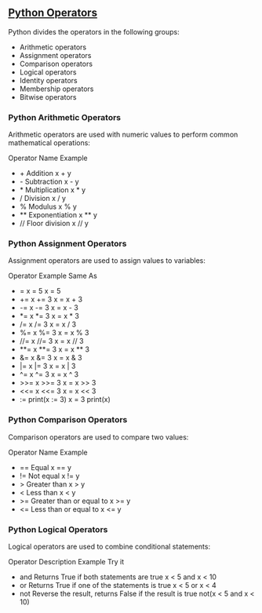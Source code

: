 

## [Python Operators](https://www.w3schools.com/python/python_operators.asp)

Python divides the operators in the following groups:

* Arithmetic operators
* Assignment operators
* Comparison operators
* Logical operators
* Identity operators
* Membership operators
* Bitwise operators

### Python Arithmetic Operators

Arithmetic operators are used with numeric values to perform common mathematical operations:

Operator	Name	Example
* \+	Addition	x + y	
* \-	Subtraction	x - y	
* \*	Multiplication	x * y	
* \/	Division	x / y	
* \%	Modulus	x % y	
* \*\*	Exponentiation	x ** y	
* \/\/	Floor division	x // y

### Python Assignment Operators
Assignment operators are used to assign values to variables:

Operator	Example	Same As
* =	x = 5	x = 5	
* +=	x += 3	x = x + 3	
* -=	x -= 3	x = x - 3	
* *=	x *= 3	x = x * 3	
* /=	x /= 3	x = x / 3	
* %=	x %= 3	x = x % 3	
* //=	x //= 3	x = x // 3	
* **=	x **= 3	x = x ** 3	
* &=	x &= 3	x = x & 3	
* |=	x |= 3	x = x | 3	
* ^=	x ^= 3	x = x ^ 3	
* \>\>=	x \>\>= 3	x = x \>\> 3	
* \<\<=	x \<\<= 3	x = x \<\< 3	
* :=	print(x := 3)	x = 3 print(x)

### Python Comparison Operators

Comparison operators are used to compare two values:

Operator	Name	Example
* ==	Equal	x == y	
* !=	Not equal	x != y	
* \>	Greater than	x \> y	
* \<	Less than	x \< y	
* \>=	Greater than or equal to	x \>= y	
* \<=	Less than or equal to	x \<= y

### Python Logical Operators

Logical operators are used to combine conditional statements:

Operator	Description	Example	Try it
* and 	Returns True if both statements are true	x \< 5 and  x \< 10	
* or	Returns True if one of the statements is true	x \< 5 or x \< 4	
* not	Reverse the result, returns False if the result is true	not(x \< 5 and x \< 10)